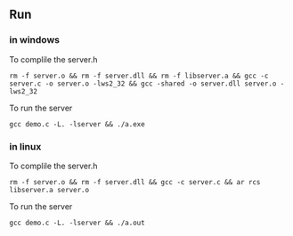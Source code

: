 ## Run

### in windows

To complile the server.h

`rm -f server.o && rm -f server.dll && rm -f libserver.a && gcc -c server.c -o server.o -lws2_32 && gcc -shared -o server.dll server.o -lws2_32`

To run the server

`gcc demo.c -L. -lserver && ./a.exe`

### in linux

To complile the server.h

`rm -f server.o && rm -f server.dll && gcc -c server.c && ar rcs libserver.a server.o`

To run the server

`gcc demo.c -L. -lserver && ./a.out`
